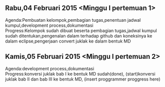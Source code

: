 Rabu,04 Februari 2015 <Minggu I pertemuan 1>   
---------------------------------------------
  Agenda:Pembuatan kelompok,pembagian tugas,penentuan jadwal kumpul,development process,dokumentasi   
  Progress:Kelompok sudah dibuat beserta pembagian tugas,jadwal kumpul sudah ditentukan,pengenalan dalam terhadap 
  github dan koneksinya ke dalam eclipse,pengerjaan convert juklak ke dalam bentuk MD   

Kamis,05 Februari 2015 <Minggu I pertemuan 2>   
---------------------------------------------
  Agenda:development process,dokumentasi   
  Progress:konversi juklak bab I ke bentuk MD sudah(done),
          (start)konversi juklak bab II dan bab III ke bentuk MD,
          (insert proggrammer proggress here)
          
